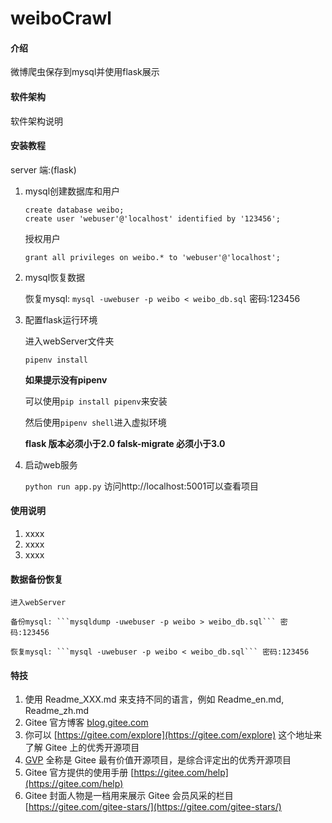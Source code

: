 # weiboCrawl

#### 介绍
微博爬虫保存到mysql并使用flask展示

#### 软件架构
软件架构说明


#### 安装教程

server 端:(flask)
1.  mysql创建数据库和用户

    ```
    create database weibo;
    create user 'webuser'@'localhost' identified by '123456';
    ```
    授权用户
    ```
    grant all privileges on weibo.* to 'webuser'@'localhost';
    ```

2.  mysql恢复数据

    恢复mysql: ```mysql -uwebuser -p weibo < weibo_db.sql``` 密码:123456

3.  配置flask运行环境

    进入webServer文件夹

    ```
    pipenv install
    ```
    
    **如果提示没有pipenv**

    可以使用```pip install pipenv```来安装

    然后使用```pipenv shell```进入虚拟环境

    **flask 版本必须小于2.0 falsk-migrate 必须小于3.0**
4.  启动web服务

    ```python run app.py```
    访问http://localhost:5001可以查看项目

#### 使用说明

1.  xxxx
2.  xxxx
3.  xxxx

#### 数据备份恢复

    进入webServer

    备份mysql: ```mysqldump -uwebuser -p weibo > weibo_db.sql``` 密码:123456

    恢复mysql: ```mysql -uwebuser -p weibo < weibo_db.sql``` 密码:123456


#### 特技

1.  使用 Readme\_XXX.md 来支持不同的语言，例如 Readme\_en.md, Readme\_zh.md
2.  Gitee 官方博客 [blog.gitee.com](https://blog.gitee.com)
3.  你可以 [https://gitee.com/explore](https://gitee.com/explore) 这个地址来了解 Gitee 上的优秀开源项目
4.  [GVP](https://gitee.com/gvp) 全称是 Gitee 最有价值开源项目，是综合评定出的优秀开源项目
5.  Gitee 官方提供的使用手册 [https://gitee.com/help](https://gitee.com/help)
6.  Gitee 封面人物是一档用来展示 Gitee 会员风采的栏目 [https://gitee.com/gitee-stars/](https://gitee.com/gitee-stars/)
